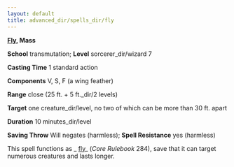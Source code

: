 ```yaml
---
layout: default
title: advanced_dir/spells_dir/fly
---
```

 **[Fly](../../../../skills_dir/fly#_fly), Mass**

**School** transmutation; **Level** sorcerer_dir/wizard 7

**Casting Time** 1 standard action

**Components** V, S, F (a wing feather)

**Range** close (25 ft. + 5 ft._dir/2 levels)

**Target** one creature_dir/level, no two of which can be more than 30 ft. apart

**Duration** 10 minutes_dir/level

**Saving Throw** Will negates (harmless); **Spell Resistance** yes (harmless)

This spell functions as _ [fly](../../../../spells_dir/fly)_ (_Core Rulebook_ 284), save that it can target numerous creatures and lasts longer.

